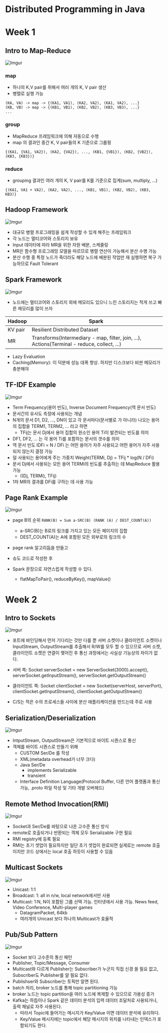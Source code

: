 # Distributed Programming in Java

# Week 1

## Intro to Map-Reduce

![Imgur](https://i.imgur.com/imkZiBC.png)

### map

- 하나의 K,V pair를 취해서 여러 개의 K, V pair 생산
- 병렬로 실행 가능

```
(KA, VA) -> map -> {(KA1, VA1), (KA2, VA2), (KA1, VA2), ...}
(KB, VB) -> map -> {(KB1, VB1), (KB2, VB2), (KB3, VB3), ...}
...
```

### group

- MapReduce 프레임워크에 의해 자동으로 수행
- map 의 결과인 중간 K, V pair들의 K 기준으로 그룹핑

```
{(KA1, {VA1, VA2}), (KA2, {VA2}), ..., (KB1, {VB1}), (KB2, {VB2}), (KB3, {KB3})}

```

### reduce

- grouping 결과인 여러 개의 K, V pair를 K를 기준으로 집계(sum, multiply, ...)

```
{(KA1, VA1 + VA2), (KA2, VA2), ..., (KB1, VB1), (KB2, VB2), (KB3, KB3)}
```

## Hadoop Framework

![Imgur](https://i.imgur.com/RMl6Uqk.png)

- 대규모 병렬 프로그래밍을 쉽게 작성할 수 있게 해주는 프레임워크
- 각 노드는 멀티코어와 스토리지 보유
- Input 데이터에 따라 MR을 위한 자원 배분, 스케줄링
- MR은 함수형 프로그래밍 모델을 따르므로 병렬 연산이 가능해서 분산 수행 가능
- 분산 수행 중 특정 노드가 죽더라도 해당 노드에 배분된 작업만 재 실행하면 복구 가능하므로 Fault Tolerant

## Spark Framework

![Imgur](https://i.imgur.com/Af8MhMK.png)

- 노드에는 멀티코어와 스토리지 외에 메모리도 있으니 느린 스토리지는 적게 쓰고 빠른 메모리를 많이 쓰자

Hadoop | Spark
---- | ----
KV pair | Resilient Distributed Dataset
MR | Transforms(Intermediary - map, filter, join, ...), Actions(Terminal - reduce, collect, ...) 

- Lazy Evaluation
- Caching(Memory): 이 덕분에 성능 대폭 향상. 하지만 디스크보다 비싼 메모리가 충분해야

## TF-IDF Example

![Imgur](https://i.imgur.com/W51sTFg.png)

- Term Frequency(용어 빈도), Inverse Document Frequency(역 문서 빈도)
- 문서간의 유사도 측정에 사용되는 개념
- N개의 문서 D1, D2, ..., DN이 있고 각 문서마다(문서별로 가 아니라) 나오는 용어의 집합을 TERM1, TERM2, ... 라고 하면
  - TFij는 문서 Dj에서 용어 집합의 원소인 용어 Ti이 발견되는 빈도를 의미
- DF1, DF2, ... 는 각 용어 Ti를 포함하는 문서의 갯수를 의미
- 역 문서 빈도 IDFi = N / DFi 는 어떤 용어가 자주 사용되고 어떤 용어가 자주 사용되지 않는지 결정 가능
- 덜 사용되는 용어에게 주는 가중치 Weight(TERMi, Dj) = TFij * log(N / DFi)
- 문서 Dj에서 사용되는 모든 용어 TERMi의 빈도를 추출하는 데 MapReduce 활용 가능
  - ((Dj, TERMi), TFij)
- 1차 MR의 결과를 DFi를 구하는 데 사용 가능

## Page Rank Example

![Imgur](https://i.imgur.com/PKRiboF.png)

- page B의 순위 `RANK(B) = Sum a-SRC(B) (RANK (A) / DEST_COUNT(A))`
  - a-SRC(B)는 B로의 링크를 가지고 있는 모든 페이지의 집합
  - DEST_COUNT(A)는 A에 포함된 모든 외부로의 링크의 수

- page rank 알고리듬을 만들고
- 슈도 코드로 작성한 후
- Spark 문장으로 자연스럽게 작성할 수 있다.
  - flatMapToPair(), reduceByKey(), mapValue()


# Week 2

## Intro to Sockets

![Imgur](https://i.imgur.com/37mX2uy.png)

- 포트에 바인딩해서 먼저 기다리는 것만 다를 뿐 서버 소켓이나 클라이언트 소켓이나 InputStream, OutputStream를 추출해서 R/W를 모두 할 수 있으므로 서버 소켓, 클라이언트 소켓은 연결이 맺어진 후 통신 과정에서는 사실상 기능상의 차이가 없다.

- 서버 쪽: Socket serverSocket = new ServerSocket(3000).accept(), serverSocket.getInputStream(), serverSocket.getOutputStream()
- 클라이언트 쪽: Socket clientSocket = new Socket(serverHost, serverPort), clientSocket.getInputStream(), clientSocket.getOutputStream()

- C/S는 적은 수의 프로세스들 사이에 분산 애플리케이션을 만드는데 주로 사용

## Serialization/Deserialization

![Imgur](https://i.imgur.com/pwft0ee.png)

- IntputStream, OutputStream은 기본적으로 바이트 시퀀스로 통신
- 객체를 바이트 시퀀스로 만들기 위해
  - CUSTOM Ser/De 를 작성
  - XML(metadata overhead가 너무 크다)
  - Java Ser/De
    - implements Serializable
    - transient
  - Interface Definition Language(Protocol Buffer, 다른 언어 플랫폼과 통신 가능, .proto 파일 작성 및 기타 개발 오버헤드)

## Remote Method Invocation(RMI)

![Imgur](https://i.imgur.com/583r6DZ.png)

- Socket과 Ser/De를 바탕으로 나온 고수준 통신 방식
- remote로 호출되거나 반환되는 객체 모두 Serializable 구현 필요
- RMI registry에 등록 필요
- RMI는 초기 셋업이 필요하지만 일단 초기 셋업이 완료되면 실제로는 remote 호출이지만 코드 상에서는 local 호출 하듯이 사용할 수 있음

## Multicast Sockets

![Imgur](https://i.imgur.com/g1niwO0.png)

- Unicast: 1:1
- Broadcast: 1: all in n/w, local network에서만 사용
- Multicast: 1:N, N이 포함된 그룹 선택 가능. 인터넷에서 사용 가능. News feed, Video Conference, Multi-player games
  - DatagramPacket, 64kb
  - 여러개의 Unicast 보다 하나의 Multicast가 효율적

## Pub/Sub Pattern

![Imgur](https://i.imgur.com/DPFNfIj.png)

- Socket 보다 고수준의 통신 패턴
- Publisher, Topic/Message, Consumer
- Multicast와 다르게 Publisher는 Subscriber가 누군지 직접 신경 쓸 필요 없고, Subscriber도 Publisher를 알 필요 없다.
- Publishser와 Subscriber는 토픽만 알면 된다.
- batch 처리, broker 노드를 통해 topic partitioning 가능
- broker 노드는 topic partition을 여러 노드에 복제할 수 있으므로 가용성 증가
- Kafka는 하듭이나 Spark 같은 데이터 분석의 입력 데이터 조달처로 사용되거나, 출력 채널로 자주 사용된다.
  - 따라서 Topic에 들어가는 메시지가 Key/Value 이면 데이터 분석에 유리하다.
  - Key/Value 메시지에는 topic에서 해당 메시지의 위치를 나타내는 인덱스가 포함되기도 한다.





